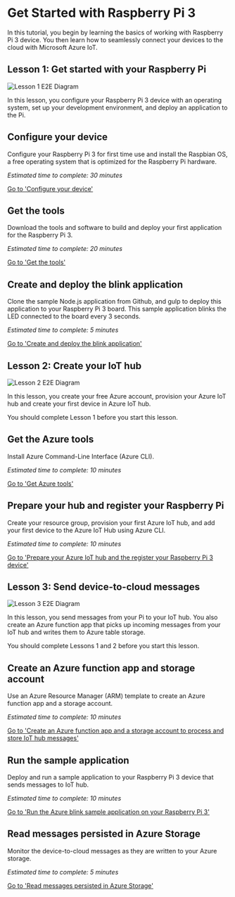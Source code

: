<properties
 pageTitle="Get Started with Raspberry Pi 3"
 description="Get Started with Raspberry Pi 3, Create your Azure IoT Hub and connect your Pi to the IoT hub"
 services="iot-hub"
 documentationCenter=""
 authors="shizn"
 manager="timlt"
 tags=""
 keywords=""/>

<tags
 ms.service="iot-hub"
 ms.devlang="multiple"
 ms.topic="article"
 ms.tgt_pltfrm="na"
 ms.workload="na"
 ms.date="09/28/2016" 
 ms.author="xshi"/>

# Get Started with Raspberry Pi 3

In this tutorial, you begin by learning the basics of working with Raspberry Pi 3 device. You then learn how to seamlessly connect your devices to the cloud with Microsoft Azure IoT.

## Lesson 1: Get started with your Raspberry Pi

![Lesson 1 E2E Diagram](media/iot-hub-raspberry-pi-lessons/lesson1.png)

In this lesson, you configure your Raspberry Pi 3 device with an operating system, set up your development environment, and deploy an application to the Pi.

## Configure your device

Configure your Raspberry Pi 3 for first time use and install the Raspbian OS, a free operating system that is optimized for the Raspberry Pi hardware.

*Estimated time to complete: 30 minutes* 

[Go to 'Configure your device'](iot-hub-raspberry-pi-node-lesson1-configure-your-device.md)

## Get the tools
Download the tools and software to build and deploy your first application for the Raspberry Pi 3.

*Estimated time to complete: 20 minutes* 

[Go to 'Get the tools'](iot-hub-raspberry-pi-node-lesson1-get-the-tools-win32.md)

## Create and deploy the blink application

Clone the sample Node.js application from Github, and gulp to deploy this application to your Raspberry Pi 3 board. This sample application blinks the LED connected to the board every 3 seconds.

*Estimated time to complete: 5 minutes* 

[Go to 'Create and deploy the blink application'](iot-hub-raspberry-pi-node-lesson1-depoly-blink-app.md)

## Lesson 2: Create your IoT hub

![Lesson 2 E2E Diagram](media/iot-hub-raspberry-pi-lessons/lesson2.png)

In this lesson, you create your free Azure account, provision your Azure IoT hub and create your first device in Azure IoT hub.

You should complete Lesson 1 before you start this lesson.

## Get the Azure tools

Install Azure Command-Line Interface (Azure CLI).

*Estimated time to complete: 10 minutes* 

[Go to 'Get Azure tools'](iot-hub-raspberry-pi-node-lesson2-get-azure-tools-win32.md)

## Prepare your hub and register your Raspberry Pi

Create your resource group, provision your first Azure IoT hub, and add your first device to the Azure IoT Hub using Azure CLI. 

*Estimated time to complete: 10 minutes* 

[Go to 'Prepare your Azure IoT hub and the register your Raspberry Pi 3 device'](iot-hub-raspberry-pi-node-lesson2-prepare-azure-iot-hub.md)


## Lesson 3: Send device-to-cloud messages

![Lesson 3 E2E Diagram](media/iot-hub-raspberry-pi-lessons/lesson3.png)

In this lesson, you send messages from your Pi to your IoT hub. You also create an Azure function app that picks up incoming messages from your IoT hub and writes them to Azure table storage.

You should complete Lessons 1 and 2 before you start this lesson.

## Create an Azure function app and storage account

Use an Azure Resource Manager (ARM) template to create an Azure function app and a storage account.

*Estimated time to complete: 10 minutes* 

[Go to 'Create an Azure function app and a storage account to process and store IoT hub messages'](iot-hub-raspberry-pi-node-lesson3-deploy-arm-template.md)

## Run the sample application

Deploy and run a sample application to your Raspberry Pi 3 device that sends messages to IoT hub.

*Estimated time to complete: 10 minutes* 

[Go to 'Run the Azure blink sample application on your Raspberry Pi 3'](iot-hub-raspberry-pi-node-lesson3-run-azure-blink.md)

## Read messages persisted in Azure Storage
Monitor the device-to-cloud messages as they are written to your Azure storage.

*Estimated time to complete: 5 minutes* 

[Go to 'Read messages persisted in Azure Storage'](iot-hub-raspberry-pi-node-lesson3-read-table-storage.md)

